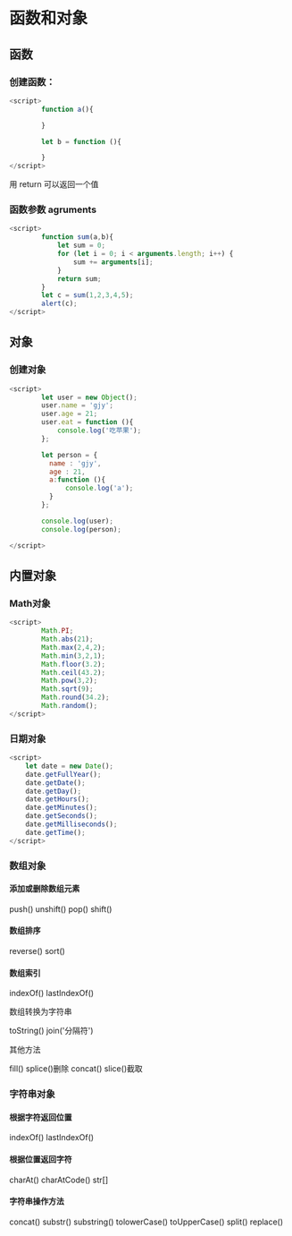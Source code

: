# 函数和对象

## 函数

### 创建函数：

```js
<script>
        function a(){

        }

        let b = function (){

        }
</script>
```

用 return 可以返回一个值

### 函数参数	agruments

```js
<script>
        function sum(a,b){
            let sum = 0;
            for (let i = 0; i < arguments.length; i++) {
                sum += arguments[i];
            }
            return sum;
        }
        let c = sum(1,2,3,4,5);
        alert(c);
</script>
```

## 对象

### 创建对象

```js
<script>
        let user = new Object();
        user.name = 'gjy';
        user.age = 21;
        user.eat = function (){
            console.log('吃苹果');
        };

        let person = {
          name : 'gjy',
          age : 21,
          a:function (){
              console.log('a');
          }
        };

        console.log(user);
        console.log(person);

</script>
```

## 内置对象

### Math对象

```js
<script>
        Math.PI;
        Math.abs(21);
        Math.max(2,4,2);
        Math.min(3,2,1);
        Math.floor(3.2);
        Math.ceil(43.2);
        Math.pow(3,2);
        Math.sqrt(9);
        Math.round(34.2);
        Math.random();
</script>
```

### 日期对象

```js
<script>
    let date = new Date();
    date.getFullYear();
    date.getDate();
    date.getDay();
    date.getHours();
    date.getMinutes();
    date.getSeconds();
    date.getMilliseconds();
    date.getTime();
</script>
```

### 数组对象

#### 添加或删除数组元素

push()	unshift()	pop()	shift()

#### 数组排序

reverse()	sort()

#### 数组索引

indexOf()	lastIndexOf()

数组转换为字符串

toString()	join('分隔符')

其他方法

fill()	splice()删除	concat()	slice()截取

### 字符串对象

#### 根据字符返回位置

indexOf()	lastIndexOf()

#### 根据位置返回字符

charAt()	charAtCode()	str[]

#### 字符串操作方法

concat()	substr()	substring()	tolowerCase()	toUpperCase()	split()	replace()